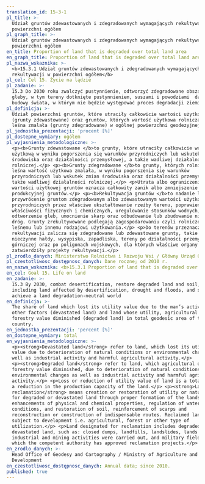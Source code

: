 ```yaml
---
translation_id: 15-3-1
pl_title: >-
  Udział gruntów zdewastowanych i zdegradowanych wymagających rekultywacji w
  powierzchni ogółem
pl_graph_title: >-
  Udział gruntów zdewastowanych i zdegradowanych wymagających rekultywacji w
  powierzchni ogółem
en_title: Proportion of land that is degraded over total land area
en_graph_title: Proportion of land that is degraded over total land area
pl_nazwa_wskaznika: >-
  <b>15.3.1 Udział gruntów zdewastowanych i zdegradowanych wymagających
  rekultywacji w powierzchni ogółem</b>
pl_cel: Cel 15. Życie na lądzie
pl_zadanie: >-
  15.3 Do 2030 roku zwalczyć pustynnienie, odtworzyć zdegradowane obszary i
  gleby, w tym tereny dotknięte pustynnieniem, suszami i powodziami  dążyć do
  budowy świata, w którym nie będzie występować proces degradacji ziemi.
pl_definicja: >-
  Udział powierzchni gruntów, które utraciły całkowicie wartości użytkowe
  (grunty zdewastowane) oraz gruntów, których wartość użytkowa rolnicza lub
  leśna zmalała (grunty zdegradowane) w ogólnej powierzchni geodezyjnej kraju.
pl_jednostka_prezentacji: 'procent [%]'
pl_dostepne_wymiary: ogółem
pl_wyjasnienia_metodologiczne: >-
  <p><b>Grunty zdewastowane </b>to grunty, które utraciły całkowicie wartość
  użytkową w wyniku pogorszenia się warunków przyrodniczych lub wskutek zmian
  środowiska oraz działalności przemysłowej, a także wadliwej działalności
  rolniczej.</p> <p><b>Grunty zdegradowane </b>to grunty, których rolnicza lub
  leśna wartość użytkowa zmalała, w wyniku pogorszenia się warunków
  przyrodniczych lub wskutek zmian środowiska oraz działalności przemysłowej, a
  także wadliwej działalności rolniczej.</p> <p>Utrata albo ograniczenie
  wartości użytkowej gruntów oznacza całkowity zanik albo zmniejszenie zdolności
  produkcyjnej gruntów.</p> <p><b>Rekultywacja gruntów </b>to nadanie lub
  przywrócenie gruntom zdegradowanym albo zdewastowanym wartości użytkowych lub
  przyrodniczych przez właściwe ukształtowanie rzeźby terenu, poprawienie
  właściwości fizycznych i chemicznych, uregulowanie stosunków wodnych,
  odtworzenie gleb, umocnienie skarp oraz odbudowanie lub zbudowanie niezbędnych
  dróg. Grunty zrekultywowane podlegają zagospodarowaniu czyli rolniczemu,
  leśnemu lub innemu rodzajowi użytkowania.</p> <p>Do terenów przeznaczonych do
  rekultywacji zalicza się zdegradowane lub zdewastowane grunty, takie jak:
  nieczynne hałdy, wysypiska, zapadliska, tereny po działalności przemysłowej i
  górniczej oraz po poligonach wojskowych, dla których właściwe organy
  zatwierdziły projekty rekultywacji.</p>
pl_zrodlo_danych: Ministerstwo Rolnictwa i Rozwoju Wsi / Główny Urząd Geodezji i Kartografii
pl_czestotliwosc_dostępnosc_danych: Dane roczne; od 2010 r.
en_nazwa_wskaznika: <b>15.3.1 Proportion of land that is degraded over total land area</b>
en_cel: Goal 15. Life on land
en_zadanie: >-
  15.3 By 2030, combat desertification, restore degraded land and soil,
  including land affected by desertification, drought and floods, and strive to
  achieve a land degradation-neutral world
en_definicja: >-
  The share of land which lost its utility value due to the man’s activities or
  other factors (devastated land) and land whose utility, agricultural or
  forestry value diminished (degraded land) in total geodesic area of the
  country.
en_jednostka_prezentacji: 'percent [%]'
en_dostepne_wymiary: total
en_wyjasnienia_metodologiczne: >-
  <p><strong>Devastated land</strong> refer to land, which lost its utility
  value due to deterioration of natural conditions or environmental changes as
  well as industrial activity and harmful agricultural activity.</p>
  <p><strong>Degraded land</strong> refer to land, which agricultural or
  forestry value diminished, due to deterioration of natural conditions or
  environmental changes as well as industrial activity and harmful agricultural
  activity.</p> <p>Loss or reduction of utility value of land is a total loss or
  a reduction in the production capacity of the land.</p> <p><strong>Land
  reclamation</strong> means creation or restoration of utility or natural value
  for degraded or devastated land through proper formation of the landscape,
  enhancements of physical and chemical properties, regulation of water
  conditions, and restoration of soil, reinforcement of scarps and
  reconstruction or construction of indispensable routes. Reclaimed land is
  subject to development i.e. agricultural, forest or other type of
  utilization.</p> <p>Land designated for reclamation includes degraded or
  devastated land, such as: closed dumps, landfills, landslides, lands on which
  industrial and mining activities were carried out, and military fields for
  which the competent authority has approved reclamation projects.</p>
en_zrodlo_danych: >-
  Head Office of Geodesy and Cartography / Ministry of Agriculture and Rural
  Development
en_czestotliwosc_dostępnosc_danych: Annual data; since 2010.
published: true
---
```

